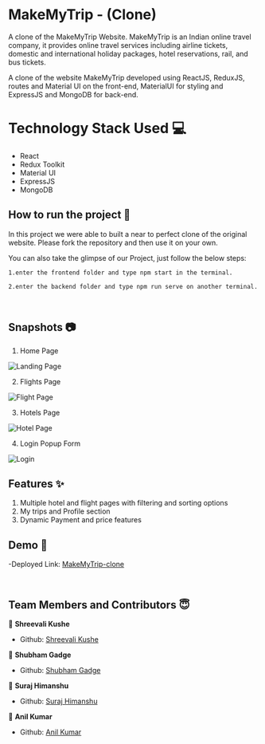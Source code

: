 # MakeMyTrip - (Clone)

<p>A clone of the MakeMyTrip Website. MakeMyTrip is an Indian online travel company, it provides online travel services including airline tickets, domestic and international holiday packages, hotel reservations, rail, and bus tickets.</p>
  
  <p>A clone of the website MakeMyTrip developed using ReactJS, ReduxJS, routes and Material UI on the front-end, MaterialUI for styling and ExpressJS and MongoDB for back-end. </p>
  
  # Technology Stack Used 💻
- React
- Redux Toolkit
- Material UI
- ExpressJS
- MongoDB

## How to run the project 📑

In this project we were able to built a near to perfect clone of the original website. Please fork the repository and then use it on your own.

You can also take the glimpse of our Project, just follow the below steps:

    1.enter the frontend folder and type npm start in the terminal.

    2.enter the backend folder and type npm run serve on another terminal.

<br>

## Snapshots 📷

1. Home Page

![Landing Page](https://github.com/shreevalikushe/Make-my-trip-clone/blob/master/frontend/src/images/landing.png)

2. Flights Page

![Flight Page]()

3. Hotels Page

![Hotel Page]()

4. Login Popup Form

![Login]()

## Features ✨

1. Multiple hotel and flight pages with filtering and sorting options
2. My trips and Profile section
3. Dynamic Payment and price features
   <br/>

## Demo 🎥

-Deployed Link: [MakeMyTrip-clone](https://make-my-trip-clone.vercel.app/)

<br/>

## Team Members and Contributors 😇

👤 **Shreevali Kushe**

- Github: [Shreevali Kushe](https://github.com/shreevalikushe)

👤 **Shubham Gadge**

- Github: [Shubham Gadge](https://github.com/shubham-955)

👤 **Suraj Himanshu**

- Github: [Suraj Himanshu](https://github.com/surajhimanshu)

👤 **Anil Kumar**

- Github: [Anil Kumar](https://github.com/anil843324)
